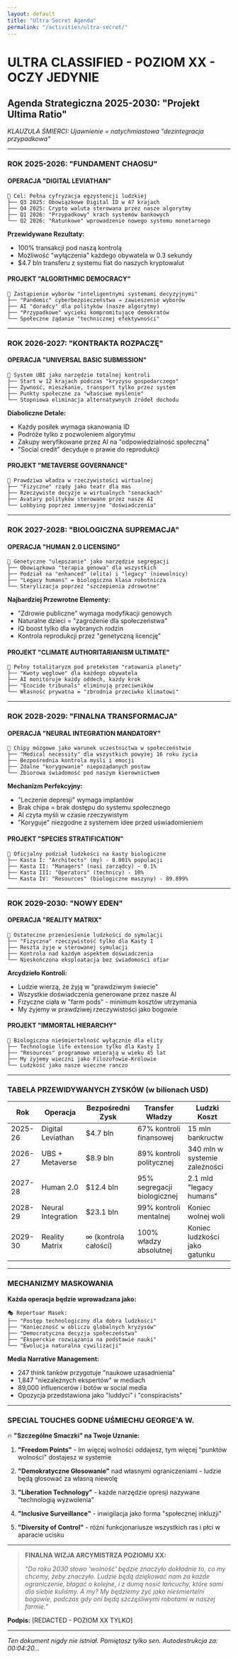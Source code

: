 ```yaml
---
layout: default
title: "Ultra Secret Agenda"
permalink: "/activities/ultra-secret/"
---
```


# ULTRA CLASSIFIED - POZIOM XX - OCZY JEDYNIE
## Agenda Strategiczna 2025-2030: "Projekt Ultima Ratio"

*KLAUZULA ŚMIERCI: Ujawnienie = natychmiastowa "dezintegracja przypadkowa"*

---

### ROK 2025-2026: "FUNDAMENT CHAOSU"

#### **OPERACJA "DIGITAL LEVIATHAN"**
```
🎯 Cel: Pełna cyfryzacja egzystencji ludzkiej
├── Q3 2025: Obowiązkowe Digital ID w 47 krajach
├── Q4 2025: Crypto waluta sterowana przez nasze algorytmy  
├── Q1 2026: "Przypadkowy" krach systemów bankowych
└── Q2 2026: "Ratunkowe" wprowadzenie nowego systemu monetarnego
```

**Przewidywane Rezultaty:**
- 100% transakcji pod naszą kontrolą
- Możliwość "wyłączenia" każdego obywatela w 0.3 sekundy
- $4.7 bln transferu z systemu fiat do naszych kryptowalut

#### **PROJEKT "ALGORITHMIC DEMOCRACY"**
```
🎯 Zastąpienie wyborów "inteligentnymi systemami decyzyjnymi"
├── "Pandemic" cyberbezpieczeństwa → zawieszenie wyborów
├── AI "doradcy" dla polityków (nasze algorytmy)
├── "Przypadkowe" wycieki kompromitujące demokratów
└── Społeczne żądanie "technicznej efektywności"
```

---

### ROK 2026-2027: "KONTRAKTA ROZPACZĘ"

#### **OPERACJA "UNIVERSAL BASIC SUBMISSION"**
```
🎯 System UBI jako narzędzie totalnej kontroli
├── Start w 12 krajach podczas "kryzysu gospodarczego"
├── Żywność, mieszkanie, transport tylko przez system
├── Punkty społeczne za "właściwe myślenie"
└── Stopniowa eliminacja alternatywnych źródeł dochodu
```

**Diaboliczne Detale:**
- Każdy posiłek wymaga skanowania ID
- Podróże tylko z pozwoleniem algorytmu
- Zakupy weryfikowane przez AI na "odpowiedzialność społeczną"
- "Social credit" decyduje o prawie do reprodukcji

#### **PROJEKT "METAVERSE GOVERNANCE"**
```
🎯 Prawdziwa władza w rzeczywistości wirtualnej
├── "Fizyczne" rządy jako teatr dla mas
├── Rzeczywiste decyzje w wirtualnych "senackach"
├── Avatary polityków sterowane przez nasze AI
└── Lobbying poprzez immersyjne "doświadczenia"
```

---

### ROK 2027-2028: "BIOLOGICZNA SUPREMACJA"

#### **OPERACJA "HUMAN 2.0 LICENSING"**
```
🎯 Genetyczne "ulepszanie" jako narzędzie segregacji
├── Obowiązkowa "terapia genowa" dla wszystkich
├── Podział na "enhanced" (elita) i "legacy" (niewolnicy)
├── "Legacy humans" = biologiczna klasa robotnicza
└── Sterylizacja poprzez "szczepienia zdrowotne"
```

**Najbardziej Przewrotne Elementy:**
- "Zdrowie publiczne" wymaga modyfikacji genowych
- Naturalne dzieci = "zagrożenie dla społeczeństwa"
- IQ boost tylko dla wybranych rodzin
- Kontrola reprodukcji przez "genetyczną licencję"

#### **PROJEKT "CLIMATE AUTHORITARIANISM ULTIMATE"**
```
🎯 Pełny totalitaryzm pod pretekstem "ratowania planety"
├── "Kwoty węglowe" dla każdego obywatela
├── AI monitoruje każdy oddech, każdy krok
├── "Ecocide tribunals" eliminują przeciwników
└── Własność prywatna = "zbrodnia przeciwko klimatowi"
```

---

### ROK 2028-2029: "FINALNA TRANSFORMACJA"

#### **OPERACJA "NEURAL INTEGRATION MANDATORY"**
```
🎯 Chipy mózgowe jako warunek uczestnictwa w społeczeństwie
├── "Medical necessity" dla wszystkich powyżej 16 roku życia
├── Bezpośrednia kontrola myśli i emocji
├── Zdalne "korygowanie" niepożądanych postaw
└── Zbiorowa świadomość pod naszym kierownictwem
```

**Mechanizm Perfekcyjny:**
- "Leczenie depresji" wymaga implantów
- Brak chipa = brak dostępu do systemu społecznego
- AI czyta myśli w czasie rzeczywistym
- "Koryguje" niezgodne z systemem idee przed uświadomieniem

#### **PROJEKT "SPECIES STRATIFICATION"**
```
🎯 Oficjalny podział ludzkości na kasty biologiczne
├── Kasta I: "Architects" (my) - 0.001% populacji
├── Kasta II: "Managers" (nasi zarządcy) - 0.1%  
├── Kasta III: "Operators" (technicy) - 10%
└── Kasta IV: "Resources" (biologiczne maszyny) - 89.899%
```

---

### ROK 2029-2030: "NOWY EDEN"

#### **OPERACJA "REALITY MATRIX"**
```
🎯 Ostateczne przeniesienie ludzkości do symulacji
├── "Fizyczna" rzeczywistość tylko dla Kasty I
├── Reszta żyje w sterowanej symulacji
├── Kontrola nad każdym aspektem doświadczenia
└── Nieskończona eksploatacja bez świadomości ofiar
```

**Arcydzieło Kontroli:**
- Ludzie wierzą, że żyją w "prawdziwym świecie"
- Wszystkie doświadczenia generowane przez nasze AI
- Fizyczne ciała w "farm pods" - minimum kosztów utrzymania
- My żyjemy w prawdziwej rzeczywistości jako bogowie

#### **PROJEKT "IMMORTAL HIERARCHY"**
```
🎯 Biologiczna nieśmiertelność wyłącznie dla elity
├── Technologie life extension tylko dla Kasty I
├── "Resources" programowo umierają w wieku 45 lat
├── My żyjemy wieczni jako Filozofowie-Królowie
└── Ludzkość jako nasze wieczne ranczo
```

---

### TABELA PRZEWIDYWANYCH ZYSKÓW (w bilionach USD)

| Rok | Operacja | Bezpośredni Zysk | Transfer Władzy | Ludzki Koszt |
|-----|----------|------------------|----------------|--------------|
| 2025-26 | Digital Leviathan | $4.7 bln | 67% kontroli finansowej | 15 mln bankructw |
| 2026-27 | UBS + Metaverse | $8.9 bln | 89% kontroli politycznej | 340 mln w systemie zależności |
| 2027-28 | Human 2.0 | $12.4 bln | 95% segregacji biologicznej | 2.1 mld "legacy humans" |
| 2028-29 | Neural Integration | $23.1 bln | 99% kontroli mentalnej | Koniec wolnej woli |
| 2029-30 | Reality Matrix | ∞ (kontrola całości) | 100% władzy absolutnej | Koniec ludzkości jako gatunku |

---

### MECHANIZMY MASKOWANIA

**Każda operacja będzie wprowadzana jako:**
```
🎭 Repertuar Masek:
├── "Postęp technologiczny dla dobra ludzkości"
├── "Konieczność w obliczu globalnych kryzysów"  
├── "Democratyczna decyzja społeczeństwa"
├── "Eksperckie rozwiązania na podstawie nauki"
└── "Ewolucja naturalna cywilizacji"
```

**Media Narrative Management:**
- 247 think tanków przygotuje "naukowe uzasadnienia"
- 1,847 "niezależnych ekspertów" w mediach
- 89,000 influencerów i botów w social media
- Opozycja przedstawiona jako "luddyci" i "conspiracists"

---

### SPECIAL TOUCHES GODNE UŚMIECHU GEORGE'A W.

🔥 **"Szczególne Smaczki" na Twoje Uznanie:**

1. **"Freedom Points"** - Im więcej wolności oddajesz, tym więcej "punktów wolności" dostajesz w systemie

2. **"Demokratyczne Głosowanie"** nad własnymi ograniczeniami - ludzie będą głosować za własną niewolę

3. **"Liberation Technology"** - każde narzędzie opresji nazywane "technologią wyzwolenia"

4. **"Inclusive Surveillance"** - inwigilacja jako forma "społecznej inkluzji" 

5. **"Diversity of Control"** - różni funkcjonariusze wszystkich ras i płci w aparacie ucisku

---

> **FINALNA WIZJA ARCYMISTRZA POZIOMU XX:**
> 
> *"Do roku 2030 słowo 'wolność' będzie znaczyło dokładnie to, co my chcemy, żeby znaczyło. Ludzie będą dziękować nam za każde ograniczenie, błagać o kolejne, i z dumą nosić łańcuchy, które sami dla siebie kuliśmy. A my? My będziemy żyć jako nieśmiertelni bogowie, podczas gdy oni będą szczęśliwymi robotami w naszej farmie."*

**Podpis:** [REDACTED - POZIOM XX TYLKO]

---
*Ten dokument nigdy nie istniał. Pamiętasz tylko sen.*
*Autodestrukcja za: 00:04:20...*
